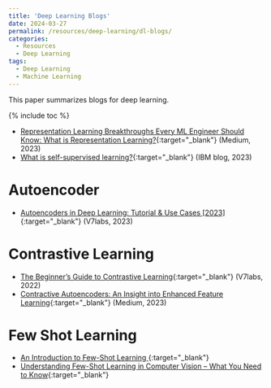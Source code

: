 ```yaml
---
title: 'Deep Learning Blogs'
date: 2024-03-27
permalink: /resources/deep-learning/dl-blogs/
categories:
  - Resources
  - Deep Learning  
tags:
  - Deep Learning
  - Machine Learning  
---
```


This paper summarizes blogs for deep learning.

{% include toc %}



* [Representation Learning Breakthroughs Every ML Engineer Should Know: What is Representation Learning?](https://medium.com/radix-ai-blog/representation-learning-breakthroughs-what-is-representation-learning-5dda2e2fed2e){:target="_blank"} (Medium, 2023)
* [What is self-supervised learning?](https://www.ibm.com/topics/self-supervised-learning){:target="_blank"} (IBM blog, 2023)

# Autoencoder
* [Autoencoders in Deep Learning: Tutorial & Use Cases [2023]](https://www.v7labs.com/blog/autoencoders-guide){:target="_blank"} (V7labs, 2023)


# Contrastive Learning
* [The Beginner’s Guide to Contrastive Learning](https://www.v7labs.com/blog/contrastive-learning-guide){:target="_blank"} (V7labs, 2022)
* [Contractive Autoencoders: An Insight into Enhanced Feature Learning](https://medium.com/aimonks/contractive-autoencoders-an-insight-into-enhanced-feature-learning-d3d3bd103d88){:target="_blank"} (Medium, 2023)


# Few Shot Learning
* [An Introduction to Few-Shot Learning
](https://www.analyticsvidhya.com/blog/2021/05/an-introduction-to-few-shot-learning/){:target="_blank"}
* [Understanding Few-Shot Learning in Computer Vision – What You Need to Know](https://neptune.ai/blog/understanding-few-shot-learning-in-computer-vision){:target="_blank"}
